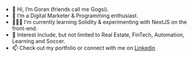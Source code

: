 - 👋 Hi, I’m Goran (friends call me Gogsi).
- 🌱 I’m a Digital Marketer & Programming enthusiast.
- 👨🏻‍💻 I’m currently learning Solidity & experimenting with NextJS on the front-end.
- 💞️ Interest include, but not limited to Real Estate, FinTech, Automation, Learning and Soccer.
- 📫 Check out my portfolio or connect with me on [Linkedin] 

<!---
Gogsii/Gogsii is a ✨ special ✨ repository because its `README.md` (this file) appears on your GitHub profile.
You can click the Preview link to take a look at your changes.
--->

<!-- [portfolio]: https://dragutinov.com/ -->
[twitter]: https://twitter.com/gogsii
[linkedin]: https://www.linkedin.com/in/dragutinovic/
